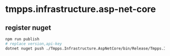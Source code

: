 # tmpps.infrastructure.asp-net-core

## register nuget

```bash
npm run publish
# replace version,api-key
dotnet nuget push ./Tmpps.Infrastructure.AspNetCore/bin/Release/Tmpps.Infrastructure.AspNetCore.${version}.nupkg -k ${api-key} -s https://api.nuget.org/v3/index.json
```
